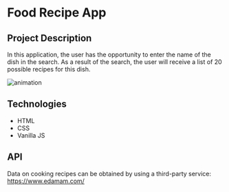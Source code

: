 # Food Recipe App
## Project Description

In this application, the user has the opportunity to enter the name of the dish in the search. As a result of the search, the user will receive a list of 20 possible recipes for this dish.

![animation](https://user-images.githubusercontent.com/61186198/142764473-439182fb-b4c3-44ff-aa12-0b8c564705fb.gif)

## Technologies

- HTML
- CSS
- Vanilla JS

## API

Data on cooking recipes can be obtained by using a third-party service: https://www.edamam.com/
